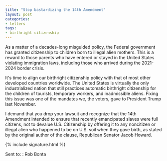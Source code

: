 ```yaml
---
title: "Stop bastardizing the 14th Amendment"
layout: post
categories:
- letters
tags:
- birthright citizenship
---
```


As a matter of a decades-long misguided policy, the Federal government has granted citizenship to children born to illegal alien mothers. This is a reward to those parents who have entered or stayed in the United States violating immigration laws, including those who arrived during the 2021-2024 border crisis.

It's time to align our birthright citizenship policy with that of most other developed countries worldwide. The United States is virtually the only industrialized nation that still practices automatic birthright citizenship for the children of tourists, temporary workers, and inadmissible aliens. Fixing this issue was one of the mandates we, the voters, gave to President Trump last November.

I demand that you drop your lawsuit and recognize that the 14th Amendment intended to ensure that recently emancipated slaves were full citizens, not to devalue U.S. Citizenship by offering it to any noncitizen or illegal alien who happened to be on U.S. soil when they gave birth, as stated by the original author of the clause, Republican Senator Jacob Howard.

{% include signature.html %}

Sent to:
: Rob Bonta

